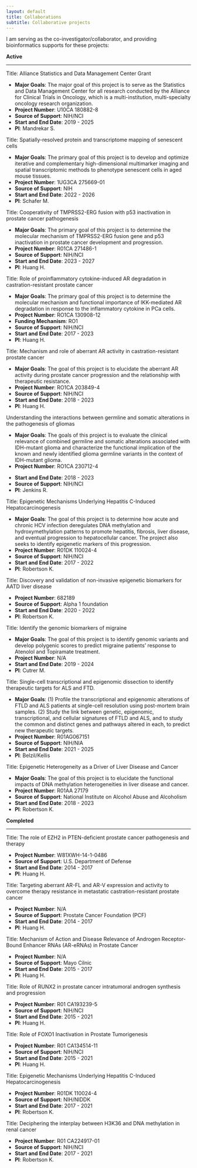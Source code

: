 ```yaml
---
layout: default
title: Collaborations
subtitle: Collaborative projects
---
```


I am serving as the co-investigator/collaborator, and providing bioinformatics supports for these projects:

**Active**

---

Title: Alliance Statistics and Data Management Center Grant
+ **Major Goals**: The major goal of this project is to serve as the Statistics and Data Management Center for all research conducted by the Alliance for Clinical Trials in Oncology, which is a multi-institution, multi-specialty oncology research organization.
+ **Project Number**: U10CA 180882-8
+ **Source of Support**: NIH/NCI
+ **Start and End Date**: 2019 \- 2025
+ **PI**: Mandrekar S.

Title: Spatially-resolved protein and transcriptome mapping of senescent cells
+ **Major Goals**: The primary goal of this project is to develop and optimize iterative and complementary high-dimensional multimarker imaging and spatial transcriptomic methods to phenotype senescent cells in aged mouse tissues.
+ **Project Number**: 1UG3CA 275669-01
+ **Source of Support**: NIH
+ **Start and End Date**: 2022 \- 2026
+ **PI**: Schafer M.

Title: Cooperativity of TMPRSS2-ERG fusion with p53 inactivation in prostate cancer pathogenesis
+ **Major Goals**: The primary goal of this project is to determine the molecular mechanism of TMPRSS2-ERG fusion gene and p53 inactivation in prostate cancer development and progression.
+ **Project Number**: R01CA 271486-1
+ **Source of Support**: NIH/NCI
+ **Start and End Date**: 2023 \- 2027
+ **PI**: Huang H.

Title: Role of proinflammatory cytokine-induced AR degradation in castration-resistant prostate cancer
+ **Major Goals**: The primary goal of this project is to determine the molecular mechanism and functional importance of IKK-mediated AR degradation in response to the inflammatory cytokine in PCa cells.
+ **Project Number**: RO1CA 130908-12
+ **Funding Mechanism**: RO1
+ **Source of Support**: NIH/NCI
+ **Start and End Date**: 2017 \- 2023
+ **PI**: Huang H.

Title: Mechanism and role of aberrant AR activity in castration-resistant prostate cancer
+ **Major Goals**: The goal of this project is to elucidate the aberrant AR activity during prostate cancer progression and the relationship with therapeutic resistance.
+ **Project Number**: RO1CA 203849-4
+ **Source of Support**: NIH/NCI
+ **Start and End Date**: 2018 \- 2023
+ **PI**: Huang H.


Understanding the interactions between germline and somatic alterations in the pathogenesis of gliomas
+ **Major Goals**: The goals of this project is to evaluate the clinical relevance of combined germline and somatic alterations associated with IDH-mutant glioma and characterize the functional implication of the known and newly identified glioma germline variants in the context of IDH-mutant glioma.
+ **Project Number**: RO1CA 230712-4
- **Start and End Date**: 2018 \- 2023
- **Source of Support**: NIH/NCI
- **PI**: Jenkins R.

Title: Epigenetic Mechanisms Underlying Hepatitis C-Induced Hepatocarcinogenesis
- **Major Goals**: The goal of this project is to determine how acute and chronic HCV infection deregulates DNA methylation and hydroxymethylation patterns to promote hepatitis, fibrosis, liver disease, and eventual progression to hepatocellular cancer. The project also seeks to identify epigenetic markers of this progression.
- **Project Number**: R01DK 110024-4
- **Source of Support**: NIH/NCI
- **Start and End Date**: 2017 \- 2022
- **PI**: Robertson K.

Title: Discovery and validation of non-invasive epigenetic biomarkers for AATD liver disease
- **Project Number**: 682189
- **Source of Support**: Alpha 1 foundation
- **Start and End Date**: 2020 \- 2022
- **PI**: Robertson K.


Title: Identify the genomic biomarkers of migraine
- **Major Goals**: The goal of this project is to identify genomic variants and develop polygenic scores to predict migraine patients’ response to Atenolol and Topiramate treatment.
- **Project Number**: N/A
- **Start and End Date**: 2019 \- 2024
- **PI**: Cutrer M.


Title: Single-cell transcriptional and epigenomic dissection to identify therapeutic targets for ALS and FTD. 
- **Major Goals**: (1) Profile the transcriptional and epigenomic alterations of FTLD and ALS patients at single-cell resolution using post-mortem brain samples. (2) Study the link between genetic, epigenomic, transcriptional, and cellular signatures of FTLD and ALS, and to study the common and distinct genes and pathways altered in each, to predict new therapeutic targets.
- **Project Number**: R01AG067151
- **Source of Support**: NIH/NIA
- **Start and End Date**: 2021 \- 2025
- **PI**: Belzil/Kellis

Title: Epigenetic Heterogeneity as a Driver of Liver Disease and Cancer
- **Major Goals**: The goal of this project is to elucidate the functional impacts of DNA methylation heterogeneities in liver disease and cancer. 
- **Project Number**: R01AA 27179
- **Source of Support**: National Institute on Alcohol Abuse and Alcoholism
- **Start and End Date**: 2018 \- 2023
- **PI**: Robertson K.

**Completed**

---

Title: The role of EZH2 in PTEN-deficient prostate cancer pathogenesis and therapy
- **Project Number**: W81XWH-14-1-0486 
- **Source of Support**: U.S. Department of Defense
- **Start and End Date**: 2014 \- 2017
- **PI**: Huang H.

Title: Targeting aberrant AR-FL and AR-V expression and activity to overcome therapy resistance in metastatic castration-resistant prostate cancer
- **Project Number**: N/A
- **Source of Support**: Prostate Cancer Foundation (PCF)
- **Start and End Date**: 2014 \- 2017
- **PI**: Huang H.

Title: Mechanism of Action and Disease Relevance of Androgen Receptor-Bound Enhancer RNAs (AR-eRNAs) in Prostate Cancer
- **Project Number**: N/A
- **Source of Support**: Mayo Cilnic
- **Start and End Date**: 2015 \- 2017
- **PI**: Huang H.

Title: Role of RUNX2 in prostate cancer intratumoral androgen synthesis and progression
- **Project Number**: R01 CA193239-5 
- **Source of Support**: NIH/NCI
- **Start and End Date**: 2015 \- 2021
- **PI**: Huang H.

Title: Role of FOXO1 Inactivation in Prostate Tumorigenesis
- **Project Number**: R01 CA134514-11
- **Source of Support**: NIH/NCI
- **Start and End Date**: 2015 \- 2021
- **PI**: Huang H.

Title: Epigenetic Mechanisms Underlying Hepatitis C-Induced Hepatocarcinogenesis
- **Project Number**: R01DK 110024-4
- **Source of Support**: NIH/NIDDK
- **Start and End Date**: 2017 \- 2021
- **PI**: Robertson K.

Title: Deciphering the interplay between H3K36 and DNA methylation in renal cancer
- **Project Number**: R01 CA224917-01
- **Source of Support**: NIH/NCI
- **Start and End Date**: 2017 \- 2021
- **PI**: Robertson K.

